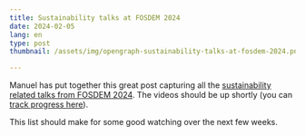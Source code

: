 ```yaml
---
title: Sustainability talks at FOSDEM 2024
date: 2024-02-05
lang: en
type: post
thumbnail: /assets/img/opengraph-sustainability-talks-at-fosdem-2024.png

---
```


Manuel has put together this great post capturing all the [sustainability related talks from FOSDEM 2024](https://mleduc.xyz/2024/02/04/fosdem-sustainability.html). The videos should be up shortly (you can [track progress here](https://review.video.fosdem.org/overview)).

This list should make for some good watching over the next few weeks.
